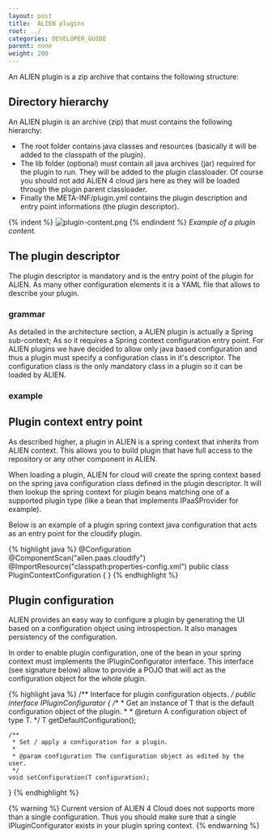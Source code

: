 ```yaml
---
layout: post
title:  ALIEN plugins
root: ../
categories: DEVELOPER_GUIDE
parent: none
weight: 200
---
```


An ALIEN plugin is a zip archive that contains the following structure:

## Directory hierarchy

An ALIEN plugin is an archive (zip) that must contains the following hierarchy:

* The root folder contains java classes and resources (basically it will be added to the classpath of the plugin).
* The lib folder (optional) must contain all java archives (jar) required for the plugin to run. They will be added to the plugin classloader. Of course you should not add ALIEN 4 cloud jars here as they will be loaded through the plugin parent classloader.
* Finally the META-INF/plugin.yml contains the plugin description and entry point informations (the plugin descriptor).

{% indent %}
![plugin-content.png](../../images/plugin-content.png)
{% endindent %}
_Example of a plugin content._

## The plugin descriptor

The plugin descriptor is mandatory and is the entry point of the plugin for ALIEN. As many other configuration elements it is a YAML file that allows to describe your plugin.

### grammar

As detailed in the architecture section, a ALIEN plugin is actually a Spring sub-context; As so it requires a Spring context configuration entry point. For ALIEN plugins we have decided to allow only java based configuration and thus a plugin must specify a configuration class in it's descriptor.
The configuration class is the only mandatory class in a plugin so it can be loaded by ALIEN.

### example

## Plugin context entry point

As described higher, a plugin in ALIEN is a spring context that inherits from ALIEN context. This allows you to build plugin that have full access to the repository or any other component in ALIEN.

When loading a plugin, ALIEN for cloud will create the spring context based on the spring java configuration class defined in the plugin descriptor. It will then lookup the spring context for plugin beans matching one of a supported plugin type (like a bean that implements IPaaSProvider for example).

Below is an example of a plugin spring context java configuration that acts as an entry point for the cloudify plugin.

{% highlight java %}
@Configuration
@ComponentScan("alien.paas.cloudify")
@ImportResource("classpath:properties-config.xml")
public class PluginContextConfiguration {
}
{% endhighlight %}

## Plugin configuration

ALIEN provides an easy way to configure a plugin by generating the UI based on a configuration object using introspection. It also manages persistency of the configuration.

In order to enable plugin configuration, one of the bean in your spring context must implements the IPluginConfigurator<T> interface. This interface (see signature below) allow to provide a POJO that will act as the configuration object for the whole plugin.

{% highlight java %}
/** Interface for plugin configuration objects. */
public interface IPluginConfigurator<T> {
    /**
     * Get an instance of T that is the default configuration object of the plugin.
     *
     * @return A configuration object of type T.
     */
    T getDefaultConfiguration();

    /**
     * Set / apply a configuration for a plugin.
     *
     * @param configuration The configuration object as edited by the user.
     */
    void setConfiguration(T configuration);
}
{% endhighlight %}

{% warning %}
Current version of ALIEN 4 Cloud does not supports more than a single configuration. Thus you should make sure that a single IPluginConfigurator exists in your plugin spring context.
{% endwarning %}
